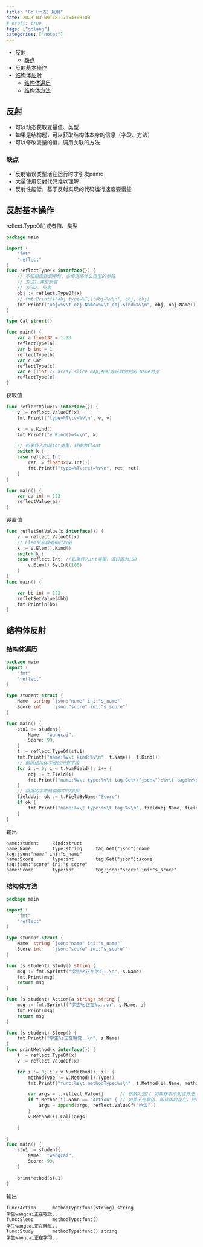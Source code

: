 ```yaml
---
title: "Go（十五）反射"
date: 2023-03-09T18:17:54+08:00
# draft: true
tags: ["golang"]
categories: ["notes"]
---
```

<!-- TOC -->

- [反射](#%E5%8F%8D%E5%B0%84)
    - [缺点](#%E7%BC%BA%E7%82%B9)
- [反射基本操作](#%E5%8F%8D%E5%B0%84%E5%9F%BA%E6%9C%AC%E6%93%8D%E4%BD%9C)
- [结构体反射](#%E7%BB%93%E6%9E%84%E4%BD%93%E5%8F%8D%E5%B0%84)
    - [结构体遍历](#%E7%BB%93%E6%9E%84%E4%BD%93%E9%81%8D%E5%8E%86)
    - [结构体方法](#%E7%BB%93%E6%9E%84%E4%BD%93%E6%96%B9%E6%B3%95)

<!-- /TOC -->
##  反射
 - 可以动态获取变量值、类型
 - 如果是结构题，可以获取结构体本身的信息（字段、方法）
 - 可以修改变量的值，调用关联的方法

### 缺点
- 反射错误类型活在运行时才引发panic
- 大量使用反射代码难以理解
- 反射性能低，基于反射实现的代码运行速度要慢些
<!--more-->
## 反射基本操作
reflect.TypeOf()或者值、类型
```go
package main

import (
	"fmt"
	"reflect"
)
func reflectType(x interface{}) {
	// 不知道函数调用时，会传进来什么类型的参数
	// 方法1.类型断言
	// 方法2. 反射
	obj := reflect.TypeOf(x)
	// fmt.Printf("obj type=%T,\tobj=%v\n", obj, obj)
	fmt.Printf("obj=%v\t obj.Name=%v\t obj.Kind=%v\n", obj, obj.Name(), obj.Kind())
}

type Cat struct{}

func main() {
	var a float32 = 1.23
	reflectType(a)
	var b int = 1
	reflectType(b)
	var c Cat
	reflectType(c)
	var e []int // array slice map,指针等获取的到的.Name为空
	reflectType(e)
}
```
获取值
```go
func reflectValue(x interface{}) {
	v := reflect.ValueOf(x)
	fmt.Printf("type=%T\tv=%v\n", v, v)

	k := v.Kind()
	fmt.Printf("v.Kind()=%v\n", k)

	// 如果传入的是int类型，转换为float
	switch k {
	case reflect.Int:
		ret := float32(v.Int())
		fmt.Printf("type=%T\tret=%v\n", ret, ret)
	}
}

func main() {
	var aa int = 123
	reflectValue(aa)
}
```

设置值
```go
func refletSetValue(x interface{}) {
	v := reflect.ValueOf(x)
	// Elem用来根据指针取值
	k := v.Elem().Kind()
	switch k {
	case reflect.Int: //如果传入int类型，值设置为100
		v.Elem().SetInt(100)
	}
}
func main() {

	var bb int = 123
	refletSetValue(&bb)
	fmt.Println(bb)
}
```
## 结构体反射
### 结构体遍历
```go
package main
import (
	"fmt"
	"reflect"
)

type student struct {
	Name  string `json:"name" ini:"s_name"`
	Score int    `json:"score" ini:"s_score"`
}

func main() {
	stu1 := student{
		Name:  "wangcai",
		Score: 99,
	}
	t := reflect.TypeOf(stu1)
	fmt.Printf("name:%v\t kind:%v\n", t.Name(), t.Kind())
	// 遍历结构体字段的所有字段
	for i := 0; i < t.NumField(); i++ {
		obj := t.Field(i)
		fmt.Printf("name:%v\t type:%v\t tag.Get(\"json\"):%v\t tag:%v\n", obj.Name, obj.Type, obj.Tag.Get("json"), obj.Tag)
	}
	// 根据名字取结构体中的字段
	fieldobj, ok := t.FieldByName("Score")
	if ok {
		fmt.Printf("name:%v\t type:%v\t tag:%v\n", fieldobj.Name, fieldobj.Type, fieldobj.Tag)
	}
}
```
输出
```shell
name:student     kind:struct
name:Name        type:string     tag.Get("json"):name    tag:json:"name" ini:"s_name"
name:Score       type:int        tag.Get("json"):score   tag:json:"score" ini:"s_score"
name:Score       type:int        tag:json:"score" ini:"s_score"
```

### 结构体方法
```go
package main

import (
	"fmt"
	"reflect"
)

type student struct {
	Name  string `json:"name" ini:"s_name"`
	Score int    `json:"score" ini:"s_score"`
}

func (s student) Study() string {
	msg := fmt.Sprintf("学生%s正在学习..\n", s.Name)
	fmt.Print(msg)
	return msg
}

func (s student) Action(a string) string {
	msg := fmt.Sprintf("学生%s正在%s..\n", s.Name, a)
	fmt.Print(msg)
	return msg
}

func (s student) Sleep() {
	fmt.Printf("学生%s正在睡觉..\n", s.Name)
}
func printMethod(x interface{}) {
	t := reflect.TypeOf(x)
	v := reflect.ValueOf(x)

	for i := 0; i < v.NumMethod(); i++ {
		methodType := v.Method(i).Type()
		fmt.Printf("func:%s\t methodType:%s\n", t.Method(i).Name, methodType)

		var args = []reflect.Value{}      // 参数为空// 如果获取不到该方法，会返回零值
		if t.Method(i).Name == "Action" { // 如果不是零值，即该函数存在，则传入参数
			args = append(args, reflect.ValueOf("吃饭"))
		}
		v.Method(i).Call(args)

	}

}
func main() {
	stu1 := student{
		Name:  "wangcai",
		Score: 99,
	}
	
	printMethod(stu1)
}
```
输出
```shell
func:Action      methodType:func(string) string
学生wangcai正在吃饭..
func:Sleep       methodType:func()
学生wangcai正在睡觉..
func:Study       methodType:func() string
学生wangcai正在学习..
```